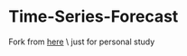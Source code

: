 # Time-Series-Forecast
 Fork from [here](https://github.com/EthanChenYZ/Time-Series-Forecast) \\
just for personal study
